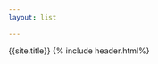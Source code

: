 ```yaml
---
layout: list

---
```

<html>
     {{site.title}}
     <body>
     {% include header.html%}
     </body>
     
   

</body>
</html>